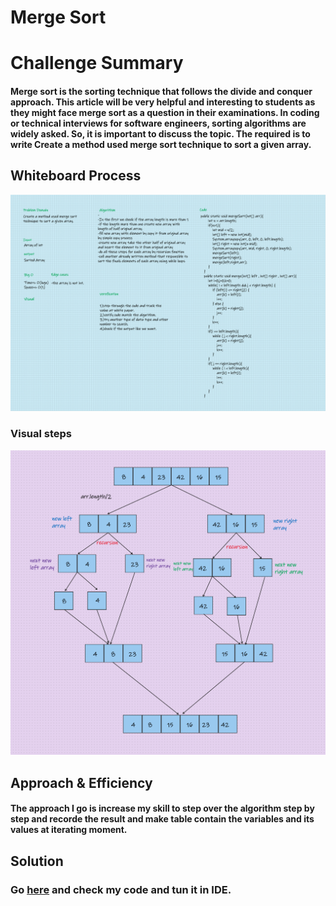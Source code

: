 # Merge Sort

# Challenge Summary
#### Merge sort is the sorting technique that follows the divide and conquer approach. This article will be very helpful and interesting to students as they might face merge sort as a question in their examinations. In coding or technical interviews for software engineers, sorting algorithms are widely asked. So, it is important to discuss the topic. The required is to write Create a method used merge sort technique to sort a given array.



## Whiteboard Process
![WB](../../Assert/Challenge27(1).png)

### Visual steps
![](../../Assert/Challenge27(2).png)

## Approach & Efficiency
#### The approach I go is increase my skill to step over the algorithm step by step and recorde the result and make table contain the variables and its values at iterating moment.

## Solution
### Go [here](../src/main/java/CodeChallenges/Challenge27/App.java) and check my code and tun it in IDE.
